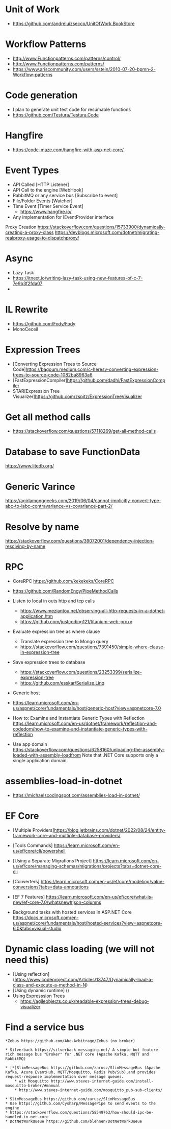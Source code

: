 # Unit of Work
* https://github.com/andreluizsecco/UnitOfWork.BookStore

# Workflow Patterns
* http://www.Functionpatterns.com/patterns/control/
* http://www.Functionpatterns.com/patterns/
* https://www.ariscommunity.com/users/sstein/2010-07-20-bpmn-2-Workflow-patterns





# Code generation
* I plan to generate unit test code for resumable functions
* https://github.com/Testura/Testura.Code



# Hangfire
* https://code-maze.com/hangfire-with-asp-net-core/

# Event Types
* API Called [HTTP Listener]
* API Call to the engine [WebHook]
* RabbitMQ or any service bus [Subscribe to event]
* File/Folder Events [Watcher]
* Time Event [Timer Service Event]
	* https://www.hangfire.io/
* Any implementation for IEventProvider interface



Proxy Creation
https://stackoverflow.com/questions/15733900/dynamically-creating-a-proxy-class
https://devblogs.microsoft.com/dotnet/migrating-realproxy-usage-to-dispatchproxy/

# Async 
* Lazy Task
* https://itnext.io/writing-lazy-task-using-new-features-of-c-7-7e9b3f2fda07
* 

# IL Rewrite 
* https://github.com/Fody/Fody
* MonoCeceil

# Expression Trees
* [Converting Expression Trees to Source Code]https://bagoum.medium.com/c-heresy-converting-expression-trees-to-source-code-1082ba8963a6
* [FastExpressionCompiler]https://github.com/dadhi/FastExpressionCompiler
* STAR[Expression Tree Visualizer]https://github.com/zspitz/ExpressionTreeVisualizer

# Get all method calls
* https://stackoverflow.com/questions/57118269/get-all-method-calls

# Database to save FunctionData
https://www.litedb.org/


# Generic Varince
https://agirlamonggeeks.com/2019/06/04/cannot-implicitly-convert-type-abc-to-iabc-contravariance-vs-covariance-part-2/



# Resolve by name
https://stackoverflow.com/questions/39072001/dependency-injection-resolving-by-name

# RPC
* CoreRPC https://github.com/kekekeks/CoreRPC
* https://github.com/RandomEngy/PipeMethodCalls

* Listen to local in outs http and tcp calls
	* https://www.meziantou.net/observing-all-http-requests-in-a-dotnet-application.htm
	* https://github.com/justcoding121/titanium-web-proxy


* Evaluate expression tree as where clause
	* Translate expression tree to Mongo query
	* https://stackoverflow.com/questions/7391450/simple-where-clause-in-expression-tree
* Save expression trees to database
	* https://stackoverflow.com/questions/23253399/serialize-expression-tree
	* https://github.com/esskar/Serialize.Linq

* Generic host
* https://learn.microsoft.com/en-us/aspnet/core/fundamentals/host/generic-host?view=aspnetcore-7.0

* How to: Examine and Instantiate Generic Types with Reflection
https://learn.microsoft.com/en-us/dotnet/framework/reflection-and-codedom/how-to-examine-and-instantiate-generic-types-with-reflection


* Use app domain
https://stackoverflow.com/questions/6258160/unloading-the-assembly-loaded-with-assembly-loadfrom
Note that .NET Core supports only a single application domain.


# assemblies-load-in-dotnet
* https://michaelscodingspot.com/assemblies-load-in-dotnet/

# EF Core
* [Multiple Providers]https://blog.jetbrains.com/dotnet/2022/08/24/entity-framework-core-and-multiple-database-providers/
* [Tools Commands] https://learn.microsoft.com/en-us/ef/core/cli/powershell
* [Using a Separate Migrations Project] https://learn.microsoft.com/en-us/ef/core/managing-schemas/migrations/projects?tabs=dotnet-core-cli
* [Converters] https://learn.microsoft.com/en-us/ef/core/modeling/value-conversions?tabs=data-annotations
* [EF 7 Features] https://learn.microsoft.com/en-us/ef/core/what-is-new/ef-core-7.0/whatsnew#json-columns




* Background tasks with hosted services in ASP.NET Core
https://docs.microsoft.com/en-us/aspnet/core/fundamentals/host/hosted-services?view=aspnetcore-6.0&tabs=visual-studio
# Dynamic class loading (we will not need this)
* [Using reflection] (https://www.codeproject.com/Articles/13747/Dynamically-load-a-class-and-execute-a-method-in-N)
* [Using dynamic runtime] ()
* Using Expresssion Trees
	* https://agileobjects.co.uk/readable-expression-trees-debug-visualizer

	
# Find a service bus
	*Zebus https://github.com/Abc-Arbitrage/Zebus (no broker)

	* Silverback https://silverback-messaging.net/ A simple but feature-rich message bus "Broker" for .NET core (Apache Kafka, MQTT and RabbitMQ)
	
	* [*]SlimMessageBus https://github.com/zarusz/SlimMessageBus (Apache Kafka, Azure EventHub, MQTT/Mosquitto, Redis Pub/Sub),and provides request-response implementation over message queues.
		* wit Mosquitto http://www.steves-internet-guide.com/install-mosquitto-broker/#manual
		* http://www.steves-internet-guide.com/mosquitto_pub-sub-clients/

	* SlimMessageBus https://github.com/zarusz/SlimMessageBus
	* Use https://github.com/Cysharp/MessagePipe to send events to the engine
	* https://stackoverflow.com/questions/58549763/how-should-ipc-be-handled-in-net-core
	* DotNetWorkQueue https://github.com/blehnen/DotNetWorkQueue
